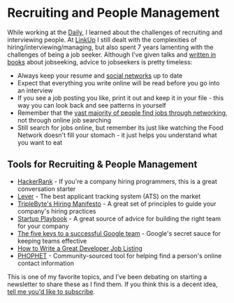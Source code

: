 # Recruiting and People Management

While working at the [Daily](http://www.mndaily.com/), I learned about the challenges of recruiting and interviewing people. At [LinkUp](http://www.linkup.com/) I still dealt with the complexities of hiring/interviewing/managing, but also spent 7 years lamenting with the challenges of being a job seeker. Although I've given talks and [written in books](https://books.google.com/books?isbn=1600052002) about jobseeking, advice to jobseekers is pretty timeless:
* Always keep your resume and [social networks](https://www.linkedin.com/) up to date
* Expect that everything you write online will be read before you go into an interview
* If you see a job posting you like, print it out and keep it in your file - this way you can look back and see patterns in yourself
* Remember that the [vast majority of people find jobs through networking](http://www.npr.org/2011/02/08/133474431/a-successful-job-search-its-all-about-networking), not through online job searching
* Still search for jobs online, but remember its just like watching the Food Network doesn't fill your stomach - it just helps you understand what you want to eat

## Tools for Recruiting & People Management
* [HackerRank](https://www.hackerrank.com/) - If you're a company hiring programmers, this is a great conversation starter
* [Lever](https://www.lever.co/) - The best applicant tracking system (ATS) on the market
* [TripleByte's Hiring Manifesto](https://triplebyte.com/manifesto) - A great set of principles to guide your company's hiring practices
* [Startup Playbook](http://playbook.samaltman.com/) - A great source of advice for building the right team for your company
* [The five keys to a successful Google team](https://rework.withgoogle.com/blog/five-keys-to-a-successful-google-team/) - Google's secret sauce for keeping teams effective
* [How to Write a Great Developer Job Listing](https://stackoverflow.blog/2011/08/how-to-write-a-great-developer-job-listing/)
* [PHOPHET](http://prophetrocks.tumblr.com/) - Community-sourced tool for helping find a person's online contact information

This is one of my favorite topics, and I've been debating on starting a newsletter to share these as I find them. If you think this is a decent idea, [tell me you'd like to subscribe](mailto:eric.caron@gmail.com).